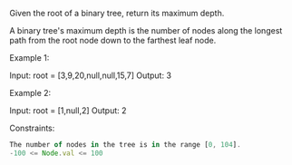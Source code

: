 Given the root of a binary tree, return its maximum depth.

A binary tree's maximum depth is the number of nodes along the longest path from the root node down to the farthest leaf node.

 

Example 1:


Input: root = [3,9,20,null,null,15,7]
Output: 3


Example 2:

Input: root = [1,null,2]
Output: 2
 

Constraints:
```js
The number of nodes in the tree is in the range [0, 104].
-100 <= Node.val <= 100
